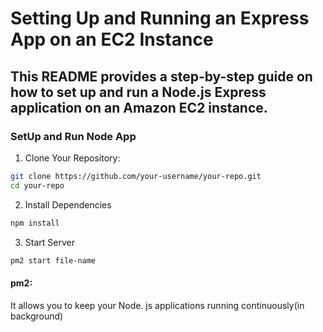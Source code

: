 # Setting Up and Running an Express App on an EC2 Instance

## This README provides a step-by-step guide on how to set up and run a Node.js Express application on an Amazon EC2 instance.

### SetUp and Run Node App

1. Clone Your Repository:

```bash
git clone https://github.com/your-username/your-repo.git
cd your-repo
```

2. Install Dependencies

```bash
npm install
```

3. Start Server
```bash
pm2 start file-name
```

#### pm2:
It allows you to keep your Node. js applications running continuously(in background)


